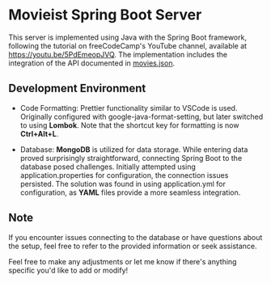 # Movieist Spring Boot Server
This server is implemented using Java with the Spring Boot framework, following the tutorial on freeCodeCamp's YouTube channel, available at https://youtu.be/5PdEmeopJVQ. The implementation includes the integration of the API documented in [movies.json](https://github.com/fhsinchy/movieist/blob/master/_data/movies.json).

## Development Environment
* Code Formatting: Prettier functionality similar to VSCode is used. Originally configured with google-java-format-setting, but later switched to using **Lombok**. Note that the shortcut key for formatting is now **Ctrl+Alt+L**.

* Database: **MongoDB** is utilized for data storage. While entering data proved surprisingly straightforward, connecting Spring Boot to the database posed challenges. Initially attempted using application.properties for configuration, the connection issues persisted. The solution was found in using application.yml for configuration, as **YAML** files provide a more seamless integration.

## Note
If you encounter issues connecting to the database or have questions about the setup, feel free to refer to the provided information or seek assistance.

Feel free to make any adjustments or let me know if there's anything specific you'd like to add or modify!